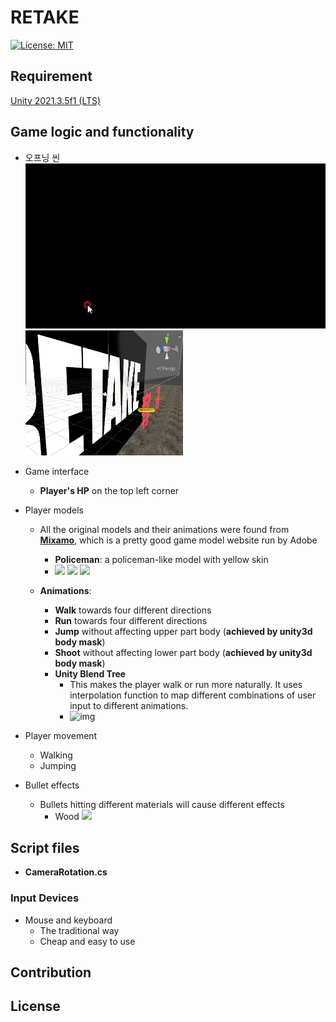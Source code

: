 # RETAKE

[![License: MIT](https://img.shields.io/badge/License-MIT-blue.svg)](https://opensource.org/licenses/MIT)


## Requirement

[Unity 2021.3.5f1 (LTS)](https://unity.cn/release-notes/lts/2020/2020.3.4f1)

## Game logic and functionality

* 오프닝 씬  
  <img src="Image/main_startScene.gif"></img>  
  <img src="Image/introScene1.png" height="200px"></img>  

* Game interface
  * **Player's HP** on the top left corner

* Player models
  * All the original models and their animations were found from **[Mixamo](https://www.mixamo.com/)**, which is a pretty good game model website run by Adobe
    * **Policeman**: a policeman-like model with yellow skin
    * <img src="Images/introScene1.png" height="200px"></img> <img src="Images/11.jpg" height="200px"></img> <img src="Images/10.jpg" height="200px"></img>

  * **Animations**:
    * **Walk** towards four different directions
    * **Run** towards four different directions
    * **Jump** without affecting upper part body (**achieved by unity3d body mask**)
    * **Shoot** without affecting lower part body (**achieved by unity3d body mask**)
    * **Unity Blend Tree**
      * This makes the player walk or run more naturally. It uses interpolation function to map different combinations of user input to different animations.
      * ![img](Images/4.jpg)



* Player movement
  * Walking
  * Jumping

* Bullet effects
  * Bullets hitting different materials will cause different effects
    * Wood
    <img src="Images/13.jpg" style="width:510px"></img>


## Script files

* **CameraRotation.cs**

### Input Devices

* Mouse and keyboard
  * The traditional way
  * Cheap and easy to use



## Contribution



## License



